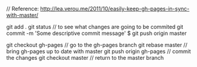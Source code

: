 // Reference: http://lea.verou.me/2011/10/easily-keep-gh-pages-in-sync-with-master/

git add .
git status // to see what changes are going to be commited
git commit -m 'Some descriptive commit message'
$ git push origin master

git checkout gh-pages // go to the gh-pages branch
git rebase master // bring gh-pages up to date with master
git push origin gh-pages // commit the changes
git checkout master // return to the master branch